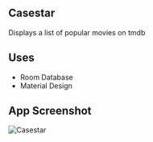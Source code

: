 ## Casestar
Displays a list of popular movies on tmdb


## Uses
* Room Database
* Material Design

## App Screenshot
![Casestar](https://github.com/tumininucodes/casestar/blob/master/Screenshot%202022-10-22%20at%2018.32.13.png)

